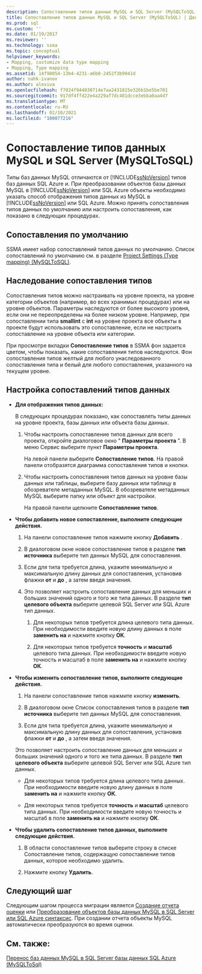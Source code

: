 ```yaml
---
description: Сопоставление типов данных MySQL и SQL Server (MySQLToSQL)
title: Сопоставление типов данных MySQL и SQL Server (MySQLToSQL) | Документация Майкрософт
ms.prod: sql
ms.custom: ''
ms.date: 01/19/2017
ms.reviewer: ''
ms.technology: ssma
ms.topic: conceptual
helpviewer_keywords:
- Mapping, customize data type mapping
- Mapping, Type mapping
ms.assetid: 14f98054-13b4-4231-a6b0-2452f3b9941d
author: nahk-ivanov
ms.author: alexiva
ms.openlocfilehash: f7024f944030714e7aa2431815e326b1be5be701
ms.sourcegitcommit: 917df4ffd22e4a229af7dc481dcce3ebba0aa4d7
ms.translationtype: MT
ms.contentlocale: ru-RU
ms.lasthandoff: 02/10/2021
ms.locfileid: "100077216"
---
```

# <a name="mapping-mysql-and-sql-server-data-types-mysqltosql"></a>Сопоставление типов данных MySQL и SQL Server (MySQLToSQL)
Типы баз данных MySQL отличаются от [!INCLUDE[ssNoVersion](../../includes/ssnoversion-md.md)] типов баз данных SQL Azure и. При преобразовании объектов базы данных MySQL в [!INCLUDE[ssNoVersion](../../includes/ssnoversion-md.md)] или SQL Azure объекты необходимо указать способ отображения типов данных из MySQL в [!INCLUDE[ssNoVersion](../../includes/ssnoversion-md.md)] или SQL Azure. Можно принять сопоставления типов данных по умолчанию или настроить сопоставления, как показано в следующих процедурах.  
  
## <a name="default-mappings"></a>Сопоставления по умолчанию  
SSMA имеет набор сопоставлений типов данных по умолчанию. Список сопоставлений по умолчанию см. в разделе [Project Settings &#40;Type mapping&#41; &#40;MySQLToSQL&#41;](../../ssma/mysql/project-settings-type-mapping-mysqltosql.md).  
  
## <a name="type-mapping-inheritance"></a>Наследование сопоставления типов  
Сопоставления типов можно настраивать на уровне проекта, на уровне категории объектов (например, во всех хранимых процедурах) или на уровне объектов. Параметры наследуются от более высокого уровня, если они не переопределены на более низком уровне. Например, при сопоставлении типа **smallint** с **int** на уровне проекта все объекты в проекте будут использовать это сопоставление, если не настроить сопоставление на уровне объекта или категории.  
  
При просмотре вкладки **Сопоставление типов** в SSMA фон задается цветом, чтобы показать, какие сопоставления типов наследуются. Фон сопоставления типов желтый для любого унаследованного сопоставления типа и белый для любого сопоставления, указанного на текущем уровне.  
  
## <a name="customizing-data-type-mappings"></a>Настройка сопоставлений типов данных  
  
-   **Для отображения типов данных:**  
  
    В следующих процедурах показано, как сопоставлять типы данных на уровне проекта, базы данных или объекта базы данных.  
  
    1.  Чтобы настроить сопоставление типов данных для всего проекта, откройте диалоговое окно " **Параметры проекта** ". В меню Сервис выберите пункт **Параметры проекта**.  
  
        На левой панели выберите **Сопоставление типов**. На правой панели отобразятся диаграмма сопоставления типов и кнопки.  
  
    2.  Чтобы настроить сопоставления типов данных на уровне базы данных или таблицы, выберите базу данных или таблицу в обозревателе метаданных MySQL. В обозревателе метаданных MySQL выберите папку или объект для настройки.  
  
        На правой панели щелкните **Сопоставление типов**.  
  
-   **Чтобы добавить новое сопоставление, выполните следующие действия.**  
  
    1.  На панели сопоставление типов нажмите кнопку **Добавить** .  
  
    2.  В диалоговом окне новое сопоставление типов в разделе **тип источника** выберите тип данных MySQL для сопоставления.  
  
    3.  Если для типа требуется длина, укажите минимальную и максимальную длину данных для сопоставления, установив флажки **от** и **до** , а затем введя значения.  
  
    4.  Это позволяет настроить сопоставление данных для меньших и больших значений одного и того же типа данных. В разделе **тип целевого объекта** выберите целевой SQL Server или SQL Azure тип данных.  
  
        1.  Для некоторых типов требуется длина целевого типа данных. При необходимости введите новую длину данных в поле **заменить на** и нажмите кнопку **ОК**.  
  
        2.  Для некоторых типов требуется **точность** и **масштаб** целевого типа данных. При необходимости введите новую точность и масштаб в поле **заменить на** и нажмите кнопку **ОК**.  
  
-   **Чтобы изменить сопоставление типов, выполните следующие действия.**  
  
    1.  На панели сопоставление типов нажмите кнопку **изменить**.  
  
    2.  В диалоговом окне Список сопоставления типов в разделе **тип источника** выберите тип данных MySQL для сопоставления.  
  
    3.  Если для типа требуется длина, укажите минимальную и максимальную длину данных для сопоставления, установив флажки **от** и **до** , а затем введя значения.  
  
    Это позволяет настроить сопоставление данных для меньших и больших значений одного и того же типа данных. В разделе **тип целевого объекта** выберите целевой SQL Server или SQL Azure тип данных.  
  
    -  Для некоторых типов требуется длина целевого типа данных. При необходимости введите новую длину данных в поле **заменить на** и нажмите кнопку **ОК**.  
  
    -  Для некоторых типов требуется **точность** и **масштаб** целевого типа данных. При необходимости введите новую точность и масштаб в поле **заменить на** и нажмите кнопку **ОК**.  
  
-   **Чтобы удалить сопоставление типов данных, выполните следующие действия.**  
  
    1.  В области сопоставление типов выберите строку в списке Сопоставление типов, содержащую сопоставление типов данных, которое необходимо удалить.  
  
    2.  Нажмите кнопку **Удалить**.  
  
## <a name="next-step"></a>Следующий шаг  
Следующим шагом процесса миграции является [Создание отчета оценки](assessing-mysql-databases-for-conversion-mysqltosql.md) или [Преобразование объектов базы данных MySQL в SQL Server или SQL Azure синтаксис](converting-mysql-databases-mysqltosql.md). При создании отчета объекты MySQL автоматически преобразуются во время оценки.  
  
## <a name="see-also"></a>См. также:  
[Перенос баз данных MySQL в SQL Server базы данных SQL Azure &#40;MySQLToSql&#41;](../../ssma/mysql/migrating-mysql-databases-to-sql-server-azure-sql-db-mysqltosql.md)  
  
